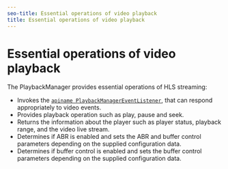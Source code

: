 ```yaml
---
seo-title: Essential operations of video playback
title: Essential operations of video playback
---
```


# Essential operations of video playback

The PlaybackManager provides essential operations of HLS streaming:
* Invokes the [`apiname PlaybackManagerEventListener`](http://help.adobe.com/en_US/primetime/reference_implementation/android/javadoc/com/adobe/primetime/reference/manager/PlaybackManager.PlaybackManagerEventListener.html), that can respond appropriately to video events.
* Provides playback operation such as play, pause and seek.
* Returns the information about the player such as player status, playback range, and the video live stream.
* Determines if ABR is enabled and sets the ABR and buffer control parameters depending on the supplied configuration data.
* Determines if buffer control is enabled and sets the buffer control parameters depending on the supplied configuration data.


